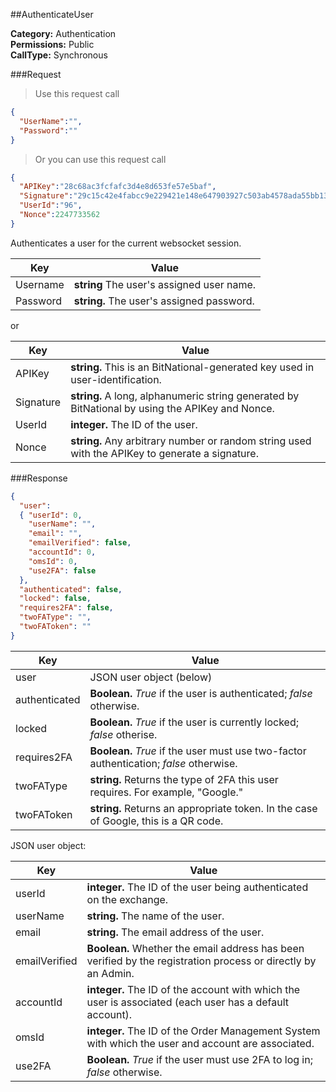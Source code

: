 ##AuthenticateUser

**Category:** Authentication<br />
**Permissions:** Public<br />
**CallType:** Synchronous

###Request
>Use this request call

```json
{
  "UserName":"",
  "Password":""
}
```
> Or you can use this request call

```json
{
  "APIKey":"28c68ac3fcfafc3d4e8d653fe57e5baf",
  "Signature":"29c15c42e4fabcc9e229421e148e647903927c503ab4578ada55bb13a63a9636",
  "UserId":"96",
  "Nonce":2247733562
}
```

Authenticates a user for the current websocket session.


| Key       | Value                                                        |
| --------- | ------------------------------------------------------------ |
| Username  | **string** The user's assigned user name.                    |
| Password  | **string.** The user's assigned password.                    |

or

| Key       | Value                                                        |
| --------- | ------------------------------------------------------------ |
| APIKey    | **string.**  This is an BitNational-generated key used in user-identification. |
| Signature  | **string.** A long, alphanumeric string generated by BitNational by using the APIKey and Nonce. |
| UserId    | **integer.** The ID of the user.                             |
| Nonce     | **string.** Any arbitrary number or random string used with the APIKey to generate a signature.                                             |

###Response
```json
{
  "user":
  { "userId": 0,
    "userName": "",
    "email": "",
    "emailVerified": false,
    "accountId": 0,
    "omsId": 0,
    "use2FA": false
  },
  "authenticated": false,
  "locked": false,
  "requires2FA": false,
  "twoFAType": "",
  "twoFAToken": ""
}

```

| Key           | Value                                                        |
| ------------- | ------------------------------------------------------------ |
| user          | JSON user object (below)                                     |
| authenticated | **Boolean.** *True* if the user is authenticated; *false* otherwise.                                                  |
| locked        | **Boolean.** *True* if the user is currently locked; *false* otherise.                                                |
| requires2FA   | **Boolean.** *True* if the user must use two-factor authentication; *false* otherwise.                                               |
| twoFAType     | **string.** Returns the type of 2FA this user requires. For example, "Google." |
| twoFAToken    | **string.** Returns an appropriate token. In the case of Google, this is a QR code. |

JSON user object:

| Key           | Value                                                        |
| ------------- | ------------------------------------------------------------ |
| userId        | **integer.** The ID of the user being authenticated on the exchange. |
| userName      | **string.** The name of the user.                            |
| email         | **string.** The email address of the user.                   |
| emailVerified | **Boolean.** Whether the email address has been verified by the registration process or directly by an Admin. |
| accountId     | **integer.** The ID of the account with which the user is associated (each user has a default account). |
| omsId         | **integer.** The ID of the Order Management System with which the user and account are associated. |
| use2FA        | **Boolean.** *True* if the user must use 2FA to log in; *false* otherwise. |



